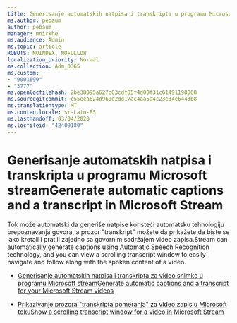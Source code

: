 ```yaml
---
title: Generisanje automatskih natpisa i transkripta u programu Microsoft stream
ms.author: pebaum
author: pebaum
manager: mnirkhe
ms.audience: Admin
ms.topic: article
ROBOTS: NOINDEX, NOFOLLOW
localization_priority: Normal
ms.collection: Adm_O365
ms.custom:
- "9001699"
- "3777"
ms.openlocfilehash: 2be38095a627c03cdf85f4d00f31c61491198068
ms.sourcegitcommit: c55eea624d960d2dd17ac4aa5a4c23e34e6443b8
ms.translationtype: MT
ms.contentlocale: sr-Latn-RS
ms.lasthandoff: 03/04/2020
ms.locfileid: "42409180"
---
```

# <a name="generate-automatic-captions-and-a-transcript-in-microsoft-stream"></a><span data-ttu-id="e5fd2-102">Generisanje automatskih natpisa i transkripta u programu Microsoft stream</span><span class="sxs-lookup"><span data-stu-id="e5fd2-102">Generate automatic captions and a transcript in Microsoft Stream</span></span>

<span data-ttu-id="e5fd2-103">Tok može automatski da generiše natpise koristeći automatsku tehnologiju prepoznavanja govora, a prozor "transkript" možete da prikažete da biste se lako kretali i pratili zajedno sa govornim sadržajem video zapisa.</span><span class="sxs-lookup"><span data-stu-id="e5fd2-103">Stream can automatically generate captions using Automatic Speech Recognition technology, and you can view a scrolling transcript window to easily navigate and follow along with the spoken content of a video.</span></span>

- [<span data-ttu-id="e5fd2-104">Generisanje automatskih natpisa i transkripta za video snimke u programu Microsoft stream</span><span class="sxs-lookup"><span data-stu-id="e5fd2-104">Generate automatic captions and a transcript for your Microsoft Stream videos</span></span>](https://docs.microsoft.com/stream/portal-autogenerate-captions)

- [<span data-ttu-id="e5fd2-105">Prikazivanje prozora "transkripta pomeranja" za video zapis u Microsoft toku</span><span class="sxs-lookup"><span data-stu-id="e5fd2-105">Show a scrolling transcript window for a video in Microsoft Stream</span></span>](https://docs.microsoft.com/stream/portal-configure-transcript-mode)
